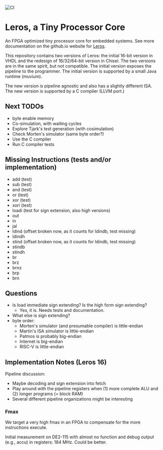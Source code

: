 
![CI](https://github.com/leros-dev/leros/actions/workflows/scala.yml/badge.svg)

# Leros, a Tiny Processor Core

An FPGA optimized tiny processor core for embedded systems.
See more documentation on the github.io website for [Leros](https://leros-dev.github.io/).

This repository contains two versions of Leros: the initial 16-bit version in VHDL and
the redesign of 16/32/64-bit version in Chisel. The two versions are in the same spirit,
but not compatible. The initial version exposes the pipeline to the programmer.
The initial version is supported by a small Java runtime (muvium).

The new version is pipeline agnostic and also has a slightly different ISA. The new
version is supported by a C compiler (LLVM port.)

## Next TODOs

 * byte enable memory
 * Co-simulation, with waiting cycles
 * Explore Tjark's test generation (with cosimulation)
 * Check Morten's simulator (same byte order?)
 * Use the C compiler
 * Run C compiler tests

## Missing Instructions (tests and/or implementation)

 * add (test)
 * sub (test)
 * and (test)
 * or (test)
 * xor (test)
 * xori (test)
 * loadi (test for sign extension, also high versions)
 * out
 * in
 * jal
 * ldind (offset broken now, as it counts for ldindb, test missing)
 * ldindh
 * stind (offset broken now, as it counts for ldindb, test missing)
 * stindb
 * stindh
 * br
 * brz
 * brnz
 * brp
 * brn

## Questions

 * Is load immediate sign extending? Is the high form sign extending?
   * Yes, it is. Needs tests and documentation.
 * What else is sign extending?
 * byte order:
   * Morten's simulator (and presumable compiler) is little-endian
   * Martin's ISA simulator is little-endian
   * Patmos is probably big-endian
   * Internet is big-endian
   * RISC-V is little-endian

## Implementation Notes (Leros 16)

Pipeline discussion:

 * Maybe decoding and sign extension into fetch
 * Play around with the pipeline registers when (1) more complete ALU and (2) longer programs (= block RAM)
 * Several different pipeline organizations might be interesting
 
### Fmax

We target a very high fmax in an FPGA to compensate for the more instructions
execute.

Initial measurement on DE2-115 with almost no function and debug output (e.g., accu)
in registers: 184 MHz. Could be better.
